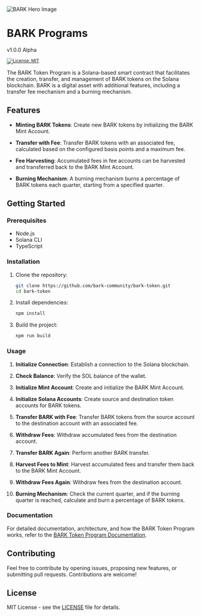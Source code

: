 
![BARK Hero Image](https://github.com/bark-community/bark-token/assets/bark-banner.png)


# BARK Programs
v1.0.0 Alpha

<small>[![License: MIT](https://img.shields.io/badge/License-MIT-blue.svg)](https://opensource.org/licenses/MIT)</small>

The BARK Token Program is a Solana-based smart contract that facilitates the creation, transfer, and management of BARK tokens on the Solana blockchain. BARK is a digital asset with additional features, including a transfer fee mechanism and a burning mechanism.

## Features

- **Minting BARK Tokens**: Create new BARK tokens by initializing the BARK Mint Account.

- **Transfer with Fee**: Transfer BARK tokens with an associated fee, calculated based on the configured basis points and a maximum fee.

- **Fee Harvesting**: Accumulated fees in fee accounts can be harvested and transferred back to the BARK Mint Account.

- **Burning Mechanism**: A burning mechanism burns a percentage of BARK tokens each quarter, starting from a specified quarter.

## Getting Started

### Prerequisites

- Node.js
- Solana CLI
- TypeScript

### Installation

1. Clone the repository:

   ```bash
   git clone https://github.com/bark-community/bark-token.git
   cd bark-token
   ```

2. Install dependencies:

   ```bash
   npm install
   ```

3. Build the project:

   ```bash
   npm run build
   ```

### Usage

1. **Initialize Connection**: Establish a connection to the Solana blockchain.

2. **Check Balance**: Verify the SOL balance of the wallet.

3. **Initialize Mint Account**: Create and initialize the BARK Mint Account.

4. **Initialize Solana Accounts**: Create source and destination token accounts for BARK tokens.

5. **Transfer BARK with Fee**: Transfer BARK tokens from the source account to the destination account with an associated fee.

6. **Withdraw Fees**: Withdraw accumulated fees from the destination account.

7. **Transfer BARK Again**: Perform another BARK transfer.

8. **Harvest Fees to Mint**: Harvest accumulated fees and transfer them back to the BARK Mint Account.

9. **Withdraw Fees Again**: Withdraw fees from the destination account.

10. **Burning Mechanism**: Check the current quarter, and if the burning quarter is reached, calculate and burn a percentage of BARK tokens.

### Documentation

For detailed documentation, architecture, and how the BARK Token Program works, refer to the [BARK Token Program Documentation](./docs/BARK_TOKEN_DOCUMENTATION.md).

## Contributing

Feel free to contribute by opening issues, proposing new features, or submitting pull requests. Contributions are welcome!

## License

MIT License - see the [LICENSE](./LICENSE) file for details.
